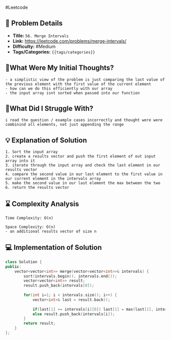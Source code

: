 #Leetcode 
## 📝 Problem Details

- **Title:** `56. Merge Intervals`
- **Link:** https://leetcode.com/problems/merge-intervals/
- **Difficulty:** #Medium 
- **Tags/Categories:** `{{tags/categories}}`

## 💭What Were My Initial Thoughts?

```
- a simplistic view of the problem is just comparing the last value of the previous element with the first value of the current element
- how can we do this efficiently with our array
- the input array isnt sorted when passed into our function
```

## 🤔What Did I Struggle With?

```
i read the question / example cases incorrectly and thought were were combinind all elements, not just appending the range
```

## 💡 Explanation of Solution

```
1. Sort the input array
2. create a results vector and push the first element of out input array into it
3. iterate through the input array and check the last element in our results vector
4. compare the second value in our last element to the first value in our current element in the intervals array
5. make the second value in our last element the max between the two
6. return the results vector
```

## ⌛ Complexity Analysis

```
Time Complexity: O(n)

Space Complexity: O(n)
- an additional results vector of size n

```

## 💻 Implementation of Solution

```cpp
class Solution {
public:
    vector<vector<int>> merge(vector<vector<int>>& intervals) {
        sort(intervals.begin(), intervals.end());
        vector<vector<int>> result;
        result.push_back(intervals[0]);
        
        for(int i=1; i < intervals.size(); i++) {
            vector<int>& last = result.back();
            
            if(last[1] >= intervals[i][0]) last[1] = max(last[1], intervals[i][1]);
            else result.push_back(intervals[i]);
        }
        return result;
    }
};
```
